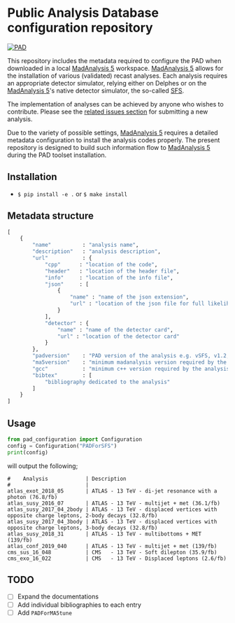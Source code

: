 # Public Analysis Database configuration repository
[![PAD](https://img.shields.io/static/v1?style=plastic&label=Recasting&message=PublicAnalysisDatabase&color=blue)](http://madanalysis.irmp.ucl.ac.be/wiki/PublicAnalysisDatabase)

This repository includes the metadata required to configure the PAD when downloaded in a
local [MadAnalysis 5](https://github.com/MadAnalysis/madanalysis5) workspace. 
[MadAnalysis 5](https://github.com/MadAnalysis/madanalysis5) allows for the installation of various 
(validated) recast analyses. Each analysis requires an appropriate detector simulator, relying either
on Delphes or on the [MadAnalysis 5](https://github.com/MadAnalysis/madanalysis5)'s native detector 
simulator, the so-called [SFS](https://arxiv.org/abs/2006.09387).

The implementation of  analyses can be achieved by anyone who wishes to contribute. Please see the 
[related issues section](https://github.com/MadAnalysis/madanalysis5/issues/new?assignees=&labels=PAD&template=code-submission-to-public-analysis-database.md&title=) 
for submitting a new analysis.

Due to the variety of possible settings, [MadAnalysis 5](https://github.com/MadAnalysis/madanalysis5) 
requires a detailed  metadata configuration to install the analysis codes properly. The present repository
is designed to build such information flow  to [MadAnalysis 5](https://github.com/MadAnalysis/madanalysis5)
during the PAD toolset installation.

## Installation 

 - `$ pip install -e .` or `$ make install` 

## Metadata structure

```python
[
    {
        "name"          : "analysis name",
        "description"   : "analysis description",
        "url"           : {
            "cpp"      : "location of the code",
            "header"   : "location of the header file",
            "info"     : "location of the info file",
            "json"     : [
                {
                    "name" : "name of the json extension",
                    "url" : "location of the json file for full likelihoods"
                }
            ],
            "detector" : {
                "name" : "name of the detector card",
                "url" : "location of the detector card"
            }
        },
        "padversion"    : "PAD version of the analysis e.g. vSFS, v1.2, v1.1 etc.",
        "ma5version"    : "minimum madanalysis version required by the analysis",
        "gcc"           : "minimum c++ version required by the analysis",
        "bibtex"        : [
            "bibliography dedicated to the analysis"
        ]
    }
]
```

## Usage
```python
from pad_configuration import Configuration
config = Configuration("PADForSFS")
print(config)
```
will output the following;
```
#    Analysis            | Description
#                        |
atlas_exot_2018_05       | ATLAS - 13 TeV - di-jet resonance with a photon (76.8/fb)
atlas_susy_2016_07       | ATLAS - 13 TeV - multijet + met (36.1/fb)
atlas_susy_2017_04_2body | ATLAS - 13 TeV - displaced vertices with opposite charge leptons, 2-body decays (32.8/fb)
atlas_susy_2017_04_3body | ATLAS - 13 TeV - displaced vertices with opposite charge leptons, 3-body decays (32.8/fb)
atlas_susy_2018_31       | ATLAS - 13 TeV - multibottoms + MET (139/fb)
atlas_conf_2019_040      | ATLAS - 13 TeV - multijet + met (139/fb)
cms_sus_16_048           | CMS   - 13 TeV - Soft dilepton (35.9/fb)
cms_exo_16_022           | CMS   - 13 TeV - Displaced leptons (2.6/fb)
```

## TODO
 - [ ] Expand the documentations
 - [ ] Add individual bibliographies to each entry
 - [ ] Add `PADForMA5tune`
